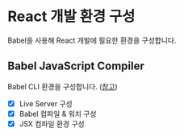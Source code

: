 # React 개발 환경 구성

Babel을 사용해 React 개발에 필요한 환경을 구성합니다.

## Babel JavaScript Compiler

Babel CLI 환경을 구성합니다. ([참고](https://babeljs.io/setup#installation))

- [x] Live Server 구성
- [x] Babel 컴파일 & 워치 구성
- [x] JSX 컴파일 환경 구성
